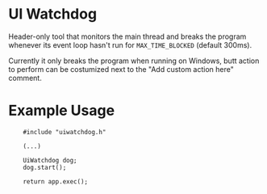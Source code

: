 UI Watchdog
===========

Header-only tool that monitors the main thread and breaks the program whenever
its event loop hasn't run for `MAX_TIME_BLOCKED` (default 300ms).

Currently it only breaks the program when running on Windows, butt action to perform
can be costumized next to the "Add custom action here" comment.


Example Usage
==============


```
    #include "uiwatchdog.h"

    (...)

    UiWatchdog dog;
    dog.start();

    return app.exec();
```
